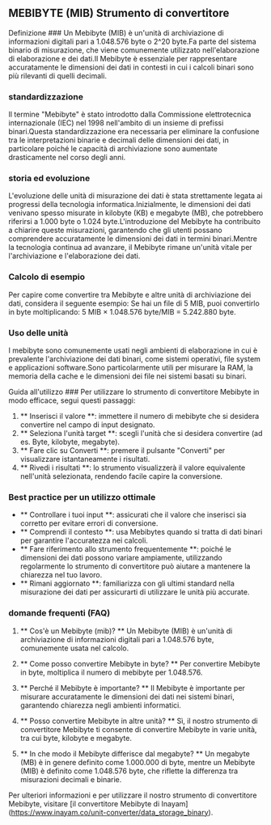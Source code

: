 ## MEBIBYTE (MIB) Strumento di convertitore

Definizione ###
Un Mebibyte (MIB) è un'unità di archiviazione di informazioni digitali pari a 1.048.576 byte o 2^20 byte.Fa parte del sistema binario di misurazione, che viene comunemente utilizzato nell'elaborazione di elaborazione e dei dati.Il Mebibyte è essenziale per rappresentare accuratamente le dimensioni dei dati in contesti in cui i calcoli binari sono più rilevanti di quelli decimali.

### standardizzazione
Il termine "Mebibyte" è stato introdotto dalla Commissione elettrotecnica internazionale (IEC) nel 1998 nell'ambito di un insieme di prefissi binari.Questa standardizzazione era necessaria per eliminare la confusione tra le interpretazioni binarie e decimali delle dimensioni dei dati, in particolare poiché le capacità di archiviazione sono aumentate drasticamente nel corso degli anni.

### storia ed evoluzione
L'evoluzione delle unità di misurazione dei dati è stata strettamente legata ai progressi della tecnologia informatica.Inizialmente, le dimensioni dei dati venivano spesso misurate in kilobyte (KB) e megabyte (MB), che potrebbero riferirsi a 1.000 byte o 1.024 byte.L'introduzione del Mebibyte ha contribuito a chiarire queste misurazioni, garantendo che gli utenti possano comprendere accuratamente le dimensioni dei dati in termini binari.Mentre la tecnologia continua ad avanzare, il Mebibyte rimane un'unità vitale per l'archiviazione e l'elaborazione dei dati.

### Calcolo di esempio
Per capire come convertire tra Mebibyte e altre unità di archiviazione dei dati, considera il seguente esempio:
Se hai un file di 5 MIB, puoi convertirlo in byte moltiplicando:
5 MIB × 1.048.576 byte/MIB = 5.242.880 byte.

### Uso delle unità
I mebibyte sono comunemente usati negli ambienti di elaborazione in cui è prevalente l'archiviazione dei dati binari, come sistemi operativi, file system e applicazioni software.Sono particolarmente utili per misurare la RAM, la memoria della cache e le dimensioni dei file nei sistemi basati su binari.

Guida all'utilizzo ###
Per utilizzare lo strumento di convertitore Mebibyte in modo efficace, segui questi passaggi:
1. ** Inserisci il valore **: immettere il numero di mebibyte che si desidera convertire nel campo di input designato.
2. ** Seleziona l'unità target **: scegli l'unità che si desidera convertire (ad es. Byte, kilobyte, megabyte).
3. ** Fare clic su Converti **: premere il pulsante "Converti" per visualizzare istantaneamente i risultati.
4. ** Rivedi i risultati **: lo strumento visualizzerà il valore equivalente nell'unità selezionata, rendendo facile capire la conversione.

### Best practice per un utilizzo ottimale
- ** Controllare i tuoi input **: assicurati che il valore che inserisci sia corretto per evitare errori di conversione.
- ** Comprendi il contesto **: usa Mebibytes quando si tratta di dati binari per garantire l'accuratezza nei calcoli.
- ** Fare riferimento allo strumento frequentemente **: poiché le dimensioni dei dati possono variare ampiamente, utilizzando regolarmente lo strumento di convertitore può aiutare a mantenere la chiarezza nel tuo lavoro.
- ** Rimani aggiornato **: familiarizza con gli ultimi standard nella misurazione dei dati per assicurarti di utilizzare le unità più accurate.

### domande frequenti (FAQ)

1. ** Cos'è un Mebibyte (mib)? **
Un Mebibyte (MIB) è un'unità di archiviazione di informazioni digitali pari a 1.048.576 byte, comunemente usata nel calcolo.

2. ** Come posso convertire Mebibyte in byte? **
Per convertire Mebibyte in byte, moltiplica il numero di mebibyte per 1.048.576.

3. ** Perché il Mebibyte è importante? **
Il Mebibyte è importante per misurare accuratamente le dimensioni dei dati nei sistemi binari, garantendo chiarezza negli ambienti informatici.

4. ** Posso convertire Mebibyte in altre unità? **
Sì, il nostro strumento di convertitore Mebibyte ti consente di convertire Mebibyte in varie unità, tra cui byte, kilobyte e megabyte.

5. ** In che modo il Mebibyte differisce dal megabyte? **
Un megabyte (MB) è in genere definito come 1.000.000 di byte, mentre un Mebibyte (MIB) è definito come 1.048.576 byte, che riflette la differenza tra misurazioni decimali e binarie.

Per ulteriori informazioni e per utilizzare il nostro strumento di convertitore Mebibyte, visitare [il convertitore Mebibyte di Inayam] (https://www.inayam.co/unit-converter/data_storage_binary).